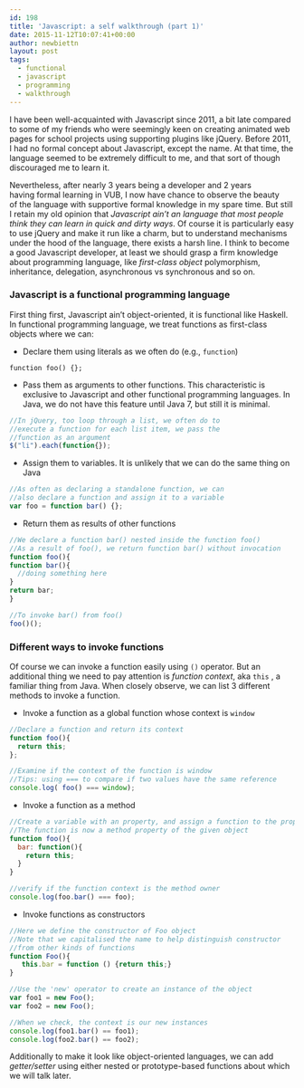 ```yaml
---
id: 198
title: 'Javascript: a self walkthrough (part 1)'
date: 2015-11-12T10:07:41+00:00
author: newbiettn
layout: post
tags:
  - functional
  - javascript
  - programming
  - walkthrough
---
```


I have been well-acquainted with Javascript since 2011, a bit late compared to some of my friends who were seemingly keen on creating animated web pages for school projects using supporting plugins like jQuery. Before 2011, I had no formal concept about Javascript, except the name. At that time, the language seemed to be extremely difficult to me, and that sort of though discouraged me to learn it.

Nevertheless, after nearly 3 years being a developer and 2 years having formal learning in VUB, I now have chance to observe the beauty of the language with supportive formal knowledge in my spare time. But still I retain my old opinion that *Javascript ain&#8217;t an language that most people think they can learn in quick and dirty ways*. Of course it is particularly easy to use jQuery and make it run like a charm, but to understand mechanisms under the hood of the language, there exists a harsh line. I think to become a good Javascript developer, at least we should grasp a firm knowledge about programming language, like *first-class object* polymorphism, inheritance, delegation, asynchronous vs synchronous and so on.

### Javascript is a functional programming language

First thing first, Javascript ain&#8217;t object-oriented, it is functional like Haskell. In functional programming language, we treat functions as first-class objects where we can:

  - Declare them using literals as we often do (e.g., `function`)

  ```
  function foo() {};
  ```

  - Pass them as arguments to other functions. This characteristic is exclusive to Javascript and other functional programming languages. In Java, we do not have this feature until Java 7, but still it is minimal.

``` javascript
//In jQuery, too loop through a list, we often do to
//execute a function for each list item, we pass the
//function as an argument
$("li").each(function{});
```

  - Assign them to variables. It is unlikely that we can do the same thing on Java

``` javascript
//As often as declaring a standalone function, we can
//also declare a function and assign it to a variable
var foo = function bar() {};
```

  - Return them as results of other functions

``` javascript
//We declare a function bar() nested inside the function foo()
//As a result of foo(), we return function bar() without invocation
function foo(){
function bar(){
  //doing something here
}
return bar;
}

//To invoke bar() from foo()
foo()();
```

### Different ways to invoke functions

Of course we can invoke a function easily using `()` operator. But an additional thing we need to pay attention is _function context_, aka `this` , a familiar thing from Java. When closely observe, we can list 3 different methods to invoke a function.

  - Invoke a function as a global function whose context is `window`

``` javascript
//Declare a function and return its context
function foo(){
  return this;
};

//Examine if the context of the function is window
//Tips: using === to compare if two values have the same reference
console.log( foo() === window);
```

  - Invoke a function as a method

``` javascript
//Create a variable with an property, and assign a function to the property
//The function is now a method property of the given object
function foo(){
  bar: function(){
    return this;
  }
}

//verify if the function context is the method owner
console.log(foo.bar() === foo);
```

  - Invoke functions as constructors

``` javascript
//Here we define the constructor of Foo object
//Note that we capitalised the name to help distinguish constructor
//from other kinds of functions
function Foo(){
   this.bar = function () {return this;}
}

//Use the 'new' operator to create an instance of the object
var foo1 = new Foo();
var foo2 = new Foo();

//When we check, the context is our new instances
console.log(foo1.bar() == foo1);
console.log(foo2.bar() == foo2);
```

Additionally to make it look like object-oriented languages, we can add _getter/setter_ using either nested or prototype-based functions about which we will talk later.
